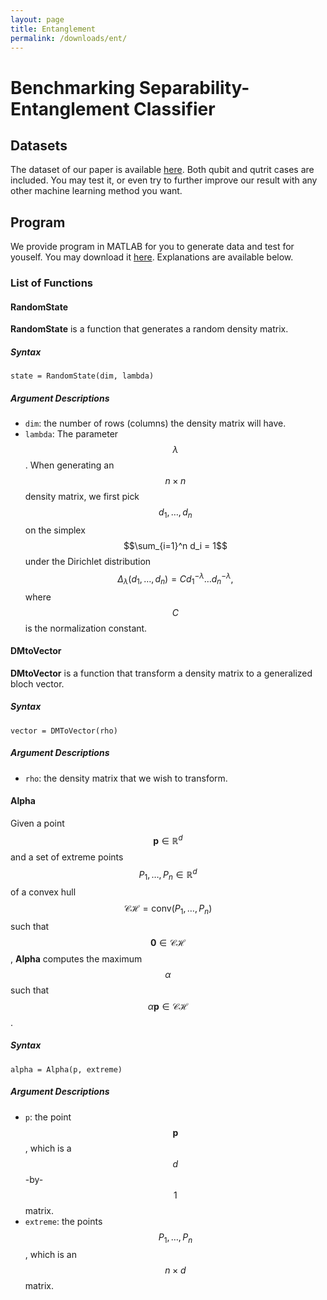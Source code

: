 ```yaml
---
layout: page
title: Entanglement
permalink: /downloads/ent/
---
```


# Benchmarking Separability-Entanglement Classifier

## Datasets

The dataset of our paper is available [here](/downloads/ent_data.zip). Both qubit and qutrit cases are included. You may test it, or even try to further improve our result with any other machine learning method you want.

## Program

We provide program in MATLAB for you to generate data and test for youself. You may download it [here](/downloads/entlib_sources.zip). Explanations are available below.

### List of Functions

#### RandomState

**RandomState** is a function that generates a random density matrix. 

##### Syntax

`state = RandomState(dim, lambda)`

##### Argument Descriptions

- `dim`: the number of rows (columns) the density matrix will have.
- `lambda`: The parameter $$\lambda$$. When generating an $$n \times n$$ density matrix, we first pick $$d_1, \ldots, d_n$$ on the simplex $$\sum_{i=1}^n d_i = 1$$ under the Dirichlet distribution $$\Delta_{\lambda}(d_1, \ldots, d_n) = C d_1^{-\lambda} \ldots d_n^{-\lambda},$$ where $$C$$ is the normalization constant.

#### DMtoVector

**DMtoVector** is a function that transform a density matrix to a generalized bloch vector.

##### Syntax

`vector = DMToVector(rho)`

##### Argument Descriptions

- `rho`: the density matrix that we wish to transform.

#### Alpha

Given a point $$\mathbf{p} \in \mathbb{R}^d$$ and a set of extreme points $$P_1, \ldots, P_n \in \mathbb{R}^d$$ of a convex hull $$\mathcal{CH} = \textrm{conv}(P_1, \ldots, P_n)$$ such that $$\mathbf{0} \in \mathcal{CH}$$, **Alpha** computes the maximum $$\alpha$$ such that $$\alpha\mathbf{p} \in \mathcal{CH}$$.

##### Syntax

`alpha = Alpha(p, extreme)`

##### Argument Descriptions

- `p`: the point $$\mathbf{p}$$, which is a $$d$$-by-$$1$$ matrix.
- `extreme`: the points $$P_1, \ldots, P_n$$, which is an $$n \times d$$ matrix.